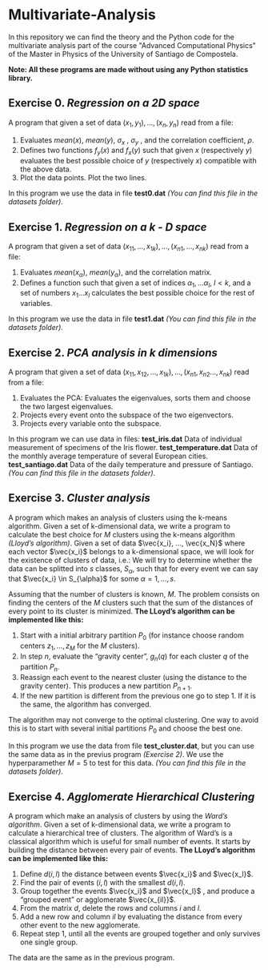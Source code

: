 # Multivariate-Analysis
In this repository we can find the theory and the Python code for the multivariate analysis part of the course "Advanced Computational Physics" 
of the Master in Physics of the University of Santiago de Compostela. 

**Note: All these programs are made without using any Python statistics library.**

## Exercise 0. *Regression on a 2D space*

A program that given a set of data $(x_1, y_1), ..., (x_n , y_n)$ read from a file:

1. Evaluates $mean(x)$, $mean(y)$, $\sigma_x$ , $\sigma_y$ , and the correlation
coefficient, $\rho$.
2. Defines two functions $f_y(x)$ and $f_x(y)$ such that given $x$ (respectively $y$) evaluates the best possible choice of $y$
(respectively $x$) compatible with the above data.
3. Plot the data points. Plot the two lines.

In this program we use the data in file **test0.dat** *(You can find this file in the datasets folder)*.

## Exercise 1. *Regression on a k - D space*

A program that given a set of data $(x_{11}, ..., x_{1k}), ..., (x_{n1}, ..., x_{nk})$ read from a file:

1. Evaluates $mean(x_{\alpha})$, $mean(y_{\alpha})$, and the correlation matrix.
2. Defines a function such that given a set of indices $\alpha_1, ... \alpha_l,$  $l < k$, and a set of numbers $x_1...x_l$ calculates the best
possible choice for the rest of variables.

In this program we use the data in file **test1.dat** *(You can find this file in the datasets folder)*.

## Exercise 2. *PCA analysis in k dimensions*

A program that given a set of data $(x_{11}, x_{12}, ..., x_{1k}), ..., (x_{n1}, x_{n2} ..., x_{nk})$ read from a file:

1. Evaluates the PCA: Evaluates the eigenvalues, sorts them and choose the two largest eigenvalues.
2. Projects every event onto the subspace of the two eigenvectors.
3. Projects every variable onto the subspace.

In this program we can use data in files:
**test_iris.dat** Data of individual measurement of specimens of the Iris flower.
**test_temperature.dat** Data of the monthly average temperature of several European cities.
**test_santiago.dat** Data of the daily temperature and pressure of Santiago.
*(You can find this file in the datasets folder)*.

## Exercise 3. *Cluster analysis*

A program which makes an analysis of clusters using the k-means algorithm. Given a set of k-dimensional data, we write a program to calculate
the best choice for $M$ clusters using the k-means algorithm *(Lloyd’s algorithm)*. Given a set of data $\vec{x_i}, ..., \vec{x_N}$ where each vector $\vec{x_i}$ belongs to a k-dimensional space, we will look for the existence of clusters of data, i.e.: We will try to determine whether the data
can be splitted into $s$ classes, $S_{\alpha}$, such that for every event we can say that $\vec{x_i} \in S_{\alpha}$ for some $\alpha = 1,...,s$.

Assuming that the number of clusters is known, $M$. The problem consists on finding the centers of the $M$ clusters such that the sum of the distances of every point to its cluster is minimized. **The LLoyd’s algorithm can be implemented like this:**

1. Start with a initial arbitrary partition $P_0$ (for instance choose random centers $z_1, ..., z_M$ for the $M$ clusters).
2. In step $n$, evaluate the “gravity center”, $g_n(q)$ for each cluster $q$ of the partition $P_n$.
3. Reassign each event to the nearest cluster (using the distance to the gravity center). This produces a new partition $P_{n+1}$.
4. If the new partition is different from the previous one go to step 1. If it is the same, the algorithm has converged.

The algorithm may not converge to the optimal clustering. One way to avoid this is to start with several initial partitions $P_0$ and choose the best one.

In this program we use the data from file **test_cluster.dat**, but you can use the same data as in the previus program *(Exercise 2)*. We use the hyperparamether $M = 5$ to test for this data. *(You can find this file in the datasets folder)*.



## Exercise 4. *Agglomerate Hierarchical Clustering*

A program which make an analysis of clusters by using the *Ward’s algorithm*. Given a set of k-dimensional data, we write a program to calculate a hierarchical tree of clusters. The algorithm of Ward’s is a classical algorithm which is useful for small number of events. It starts by building the distance between every pair of events. **The LLoyd’s algorithm can be implemented like this:**

1. Define $d(i, l)$ the distance between events $\vec{x_i}$ and $\vec{x_l}$.
2. Find the pair of events $(i, l)$ with the smallest $d(i, l)$.
3. Group together the events $\vec{x_i}$ and $\vec{x_l}$ , and produce a “grouped event” or agglomerate $\vec{x_{il}}$.
4. From the matrix $d$, delete the rows and columns $i$ and $l$.
5. Add a new row and column $il$ by evaluating the distance from every other event to the new agglomerate.
6. Repeat step 1, until all the events are grouped together and only survives one single group.

The data are the same as in the previous program.







